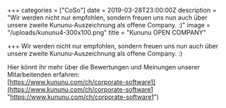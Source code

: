 +++
categories = ["CoSo"]
date = 2019-03-28T23:00:00Z
description = "Wir werden nicht nur empfohlen, sondern freuen uns nun auch über unsere zweite Kununu-Auszeichnung als offene Company. :)"
image = "/uploads/kununu4-300x100.png"
title = "Kununu OPEN COMPANY"

+++
Wir werden nicht nur empfohlen, sondern freuen uns nun auch über unsere zweite Kununu-Auszeichnung als offene Company. :)

Hier könnt ihr mehr über die Bewertungen und Meinungen unserer Mitarbeitenden erfahren:  
[https://www.kununu.com/ch/corporate-software1](https://www.kununu.com/ch/corporate-software1 "https://www.kununu.com/ch/corporate-software1")